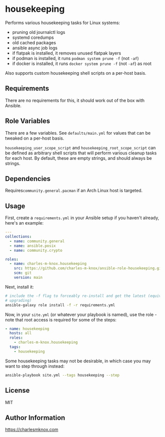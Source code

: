 # housekeeping

Performs various housekeeping tasks for Linux systems:

- pruning old journalctl logs
- systemd coredumps
- old cached packages
- ansible async job logs
- if flatpak is installed, it removes unused flatpak layers
- if podman is installed, it runs `podman system prune -f` (not `-af`)
- if docker is installed, it runs `docker system prune -f` (not `-af`) as root

Also supports custom housekeeping shell scripts on a per-host basis.

## Requirements

There are no requirements for this, it should work out of the box with Ansible.

## Role Variables

There are a few variables. See `defaults/main.yml` for values that can be tweaked on a per-host basis.

`housekeeping_user_scope_script` and `housekeeping_root_scope_script` can be defined as arbitrary shell scripts that will perform various cleanup tasks for each host. By default, these are empty strings, and should always be strings.

## Dependencies

<!-- A list of other roles hosted on Galaxy should go here, plus any details in regards to parameters that may need to be set for other roles, or variables that are used from other roles. -->

Requires`community.general.pacman` if an Arch Linux host is targeted.

## Usage

First, create a `requirements.yml` in your Ansible setup if you haven't already, here's an example:

```yaml
---
collections:
  - name: community.general
  - name: ansible.posix
  - name: community.crypto

roles:
  - name: charles-m-knox.housekeeping
    src: https://github.com/charles-m-knox/ansible-role-housekeeping.git
    scm: git
    version: main
```

Next, install it:

```bash
# include the -f flag to forceably re-install and get the latest (equivalent to
# upgrading)
ansible-galaxy role install -f -r requirements.yml
```

Now, in your `site.yml` (or whatever your playbook is named), use the role - note that root access is required for some of the steps:

```yaml
- name: housekeeping
  hosts: all
  roles:
    - charles-m-knox.housekeeping
  tags:
    - housekeeping
```

Some housekeeping tasks may not be desirable, in which case you may want to step through instead:

```bash
ansible-playbook site.yml --tags housekeeping --step
```

## License

MIT

## Author Information

<https://charlesmknox.com>
